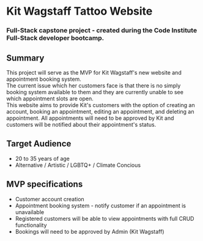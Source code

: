 # Kit Wagstaff Tattoo Website
### Full-Stack capstone project - created during the Code Institute Full-Stack developer bootcamp.  

## Summary
This project will serve as the MVP for Kit Wagstaff's new website and appointment booking system.   
The current issue which her customers face is that there is no simply booking system available to them and they are currently unable to see which appointment slots are open.  
This website aims to provide Kit's customers with the option of creating an account, booking an appointment, editing an appointment, and deleting an appointment. All appointments will need to be approved by Kit and customers will be notified about their appointment's status.  

## Target Audience  
- 20 to 35 years of age
- Alternative / Artistic / LGBTQ+ / Climate Concious

## MVP specifications  
- Customer account creation
- Appointment booking system - notify customer if an appointment is unavailable
- Registered customers will be able to view appointments with full CRUD functionality
- Bookings will need to be approved by Admin (Kit Wagstaff)

